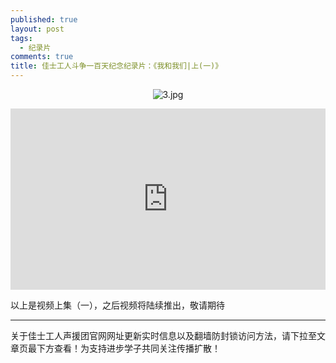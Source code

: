 ```yaml
---
published: true
layout: post
tags: 
  - 纪录片
comments: true
title: 佳士工人斗争一百天纪念纪录片：《我和我们|上(一)》
---
```


<p align="center"><img src="https://i.loli.net/2018/11/04/5bdee8a2b7f10.jpg" alt="3.jpg" title="3.jpg" /></p>


<div style="width:100%;height:0px;position:relative;padding-bottom:57.500%;"><iframe src="https://streamable.com/s/uon1v/xrlehy" frameborder="0" width="100%" height="100%" allowfullscreen="" style="width:100%;height:100%;position:absolute;left:0px;top:0px;overflow:hidden;"></iframe></div>


以上是视频上集（一），之后视频将陆续推出，敬请期待


---
关于佳士工人声援团官网网址更新实时信息以及翻墙防封锁访问方法，请下拉至文章页最下方查看！为支持进步学子共同关注传播扩散！

